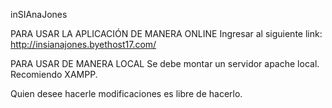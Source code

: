 inSIAnaJones

PARA USAR LA APLICACIÓN DE MANERA ONLINE
Ingresar al siguiente link: http://insianajones.byethost17.com/

PARA USAR DE MANERA LOCAL
Se debe montar un servidor apache local. Recomiendo XAMPP.

Quien desee hacerle modificaciones es libre de hacerlo.
